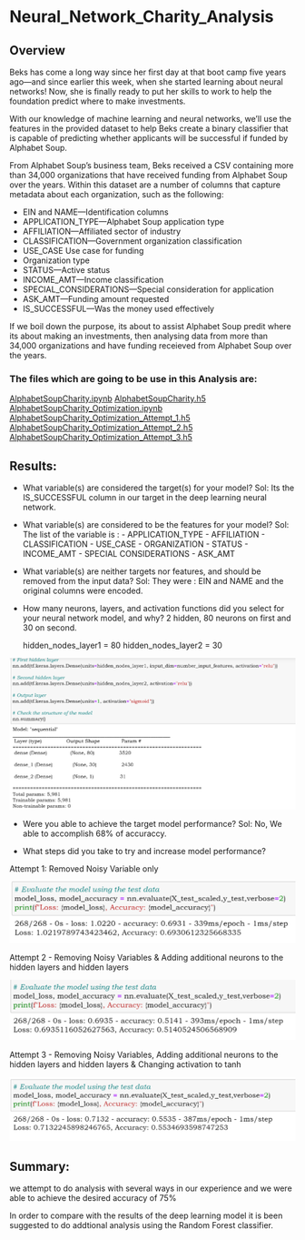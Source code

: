 # Neural_Network_Charity_Analysis

## Overview

Beks has come a long way since her first day at that boot camp five years ago—and since earlier this week, when she started learning about neural networks! Now, she is finally ready to put her skills to work to help the foundation predict where to make investments.

With our knowledge of machine learning and neural networks, we’ll use the features in the provided dataset to help Beks create a binary classifier that is capable of predicting whether applicants will be successful if funded by Alphabet Soup.

From Alphabet Soup’s business team, Beks received a CSV containing more than 34,000 organizations that have received funding from Alphabet Soup over the years. Within this dataset are a number of columns that capture metadata about each organization, such as the following:

 - EIN and NAME—Identification columns
 - APPLICATION_TYPE—Alphabet Soup application type
 - AFFILIATION—Affiliated sector of industry
 - CLASSIFICATION—Government organization classification
 - USE_CASE Use case for funding
 - Organization type
 - STATUS—Active status
 - INCOME_AMT—Income classification
 - SPECIAL_CONSIDERATIONS—Special consideration for application
 - ASK_AMT—Funding amount requested
 - IS_SUCCESSFUL—Was the money used effectively
 
 If we boil down the purpose, its about to assist Alphabet Soup predit where  its about making an investments, then analysing data from more than 34,000 organizations and have funding receieved from Alphabet Soup over the years.
 
 ### The files which are going to be use in this Analysis are:
 
 
 [AlphabetSoupCharity.ipynb](https://github.com/urvish7/Neural_Network_Charity_Analysis/blob/main/AlphabetSoupCharity.ipynb)
 [AlphabetSoupCharity.h5](https://github.com/urvish7/Neural_Network_Charity_Analysis/blob/main/AlphabetSoupCharity.h5)
 [AlphabetSoupCharity_Optimization.ipynb](https://github.com/urvish7/Neural_Network_Charity_Analysis/blob/main/AlphabetSoupCharity_Optimzation.ipynb)
 [AlphabetSoupCharity_Optimization_Attempt_1.h5](https://github.com/urvish7/Neural_Network_Charity_Analysis/blob/main/AlphabetSoupCharity_Optimization_Attempt_1.h5)
 [AlphabetSoupCharity_Optimization_Attempt_2.h5](https://github.com/urvish7/Neural_Network_Charity_Analysis/blob/main/AlphabetSoupCharity_Optimization_Attempt_2.h5)
 [AlphabetSoupCharity_Optimization_Attempt_3.h5](https://github.com/urvish7/Neural_Network_Charity_Analysis/blob/main/AlphabetSoupCharity_Optimization_Attempt_3.h5)
 
 
## Results:

 -  What variable(s) are considered the target(s) for your model?
 Sol:  Its the IS_SUCCESSFUL column in our target in the deep learning neural network. 
 -  What variable(s) are considered to be the features for your model?
 Sol:  The list of the variable is :
        - APPLICATION_TYPE
        - AFFILIATION
        - CLASSIFICATION
        - USE_CASE
        - ORGANIZATION
        - STATUS
        - INCOME_AMT
        - SPECIAL CONSIDERATIONS
        - ASK_AMT
  
  - What variable(s) are neither targets nor features, and should be removed from the input data?
  Sol: They were :  EIN and NAME and the original columns were encoded.
  
  - How many neurons, layers, and activation functions did you select for       your neural network model, and why? 2 hidden, 80 neurons on first and 30     on second.
  
    hidden_nodes_layer1 = 80 hidden_nodes_layer2 = 30
    
    
  ![](https://github.com/urvish7/Neural_Network_Charity_Analysis/blob/main/Resources/ScreenShots/Hidden_node_layer1%3D80_hidden_nodes_layer2%3D30.png)
    
    
   - Were you able to achieve the target model performance?
    Sol:  No, We able to accomplish 68% of accuraccy.
    
   - What steps did you take to try and increase model performance?
    
   
 Attempt 1: Removed Noisy Variable only
    
 ![](https://github.com/urvish7/Neural_Network_Charity_Analysis/blob/main/Resources/ScreenShots/Attpt1.png)
    
 Attempt 2 - Removing Noisy Variables & Adding additional neurons to the hidden layers and hidden layers
    
![](https://github.com/urvish7/Neural_Network_Charity_Analysis/blob/main/Resources/ScreenShots/Attmpt2.png)
    
    
 Attempt 3 - Removing Noisy Variables, Adding additional neurons to the hidden layers and hidden layers & Changing activation to tanh
    
![](https://github.com/urvish7/Neural_Network_Charity_Analysis/blob/main/Resources/ScreenShots/Attmpt3.png)
    
    
## Summary:

we attempt to do analysis with several ways in our experience and we were able to achieve the desired accuracy of 75%

In order to compare with the results of the deep learning model it is been suggested to do addtional analysis using the Random Forest classifier.




    
    
    
    
    
    
  

        
